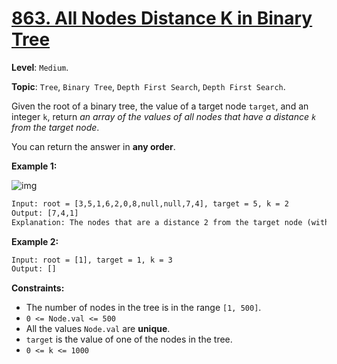 # [863. All Nodes Distance K in Binary Tree](https://leetcode.com/problems/all-nodes-distance-k-in-binary-tree/)

**Level**: `Medium`.

**Topic**: `Tree`, `Binary Tree`, `Depth First Search`, `Depth First Search`.

Given the root of a binary tree, the value of a target node `target`, and an integer `k`, return _an array of the values of all nodes that have a distance `k` from the target node_.

You can return the answer in **any order**.

**Example 1:**

![img](https://s3-lc-upload.s3.amazonaws.com/uploads/2018/06/28/sketch0.png)

```txt
Input: root = [3,5,1,6,2,0,8,null,null,7,4], target = 5, k = 2
Output: [7,4,1]
Explanation: The nodes that are a distance 2 from the target node (with value 5) have values 7, 4, and 1.
```

**Example 2:**

```txt
Input: root = [1], target = 1, k = 3
Output: []
```

**Constraints:**

- The number of nodes in the tree is in the range `[1, 500]`.
- `0 <= Node.val <= 500`
- All the values `Node.val` are **unique**.
- `target` is the value of one of the nodes in the tree.
- `0 <= k <= 1000`
